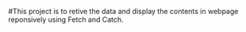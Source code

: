#This project is to retive the data and display the contents in webpage reponsively using Fetch and Catch.

